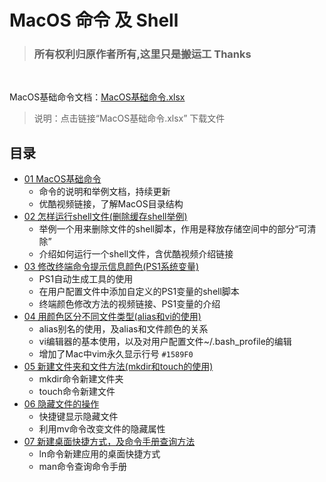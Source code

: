 # MacOS 命令 及 Shell
> ### 所有权利归原作者所有,这里只是搬运工 Thanks
<br>

MacOS基础命令文档：[MacOS基础命令.xlsx](https://github.com/zimingwz/macos_command/raw/master/01_command_base/MacOS%E5%9F%BA%E7%A1%80%E5%91%BD%E4%BB%A4.xlsx)
> 说明：点击链接“MacOS基础命令.xlsx” 下载文件

## 目录
* [01 MacOS基础命令](https://github.com/zimingwz/macos_command/tree/master/01_command_base)
	* 命令的说明和举例文档，持续更新
	* 优酷视频链接，了解MacOS目录结构
* [02 怎样运行shell文件(删除缓存shell举例)](https://github.com/zimingwz/macos_command/tree/master/02_how_to_run_shell)
	* 举例一个用来删除文件的shell脚本，作用是释放存储空间中的部分“可清除”
	* 介绍如何运行一个shell文件，含优酷视频介绍链接
* [03 修改终端命令提示信息颜色(PS1系统变量)](https://github.com/zimingwz/macos_command/tree/master/03_terminal_set_color_ps1)
	* PS1自动生成工具的使用
	* 在用户配置文件中添加自定义的PS1变量的shell脚本
	* 终端颜色修改方法的视频链接、PS1变量的介绍
* [04 用颜色区分不同文件类型(alias和vi的使用)](/04_alias&vi)
	* alias别名的使用，及alias和文件颜色的关系
	* vi编辑器的基本使用，以及对用户配置文件~/.bash_profile的编辑
	* 增加了Mac中vim永久显示行号 `#1589F0`
* [05 新建文件夹和文件方法(mkdir和touch的使用)](https://github.com/zimingwz/macos_command/tree/master/05_mkdir&touch)
	* mkdir命令新建文件夹
	* touch命令新建文件
* [06 隐藏文件的操作](https://github.com/zimingwz/macos_command/tree/master/06_hidden_file)
	* 快捷键显示隐藏文件
	* 利用mv命令改变文件的隐藏属性
* [07 新建桌面快捷方式，及命令手册查询方法](https://github.com/zimingwz/macos_command/tree/master/07_ln&man)
	* ln命令新建应用的桌面快捷方式
	* man命令查询命令手册

